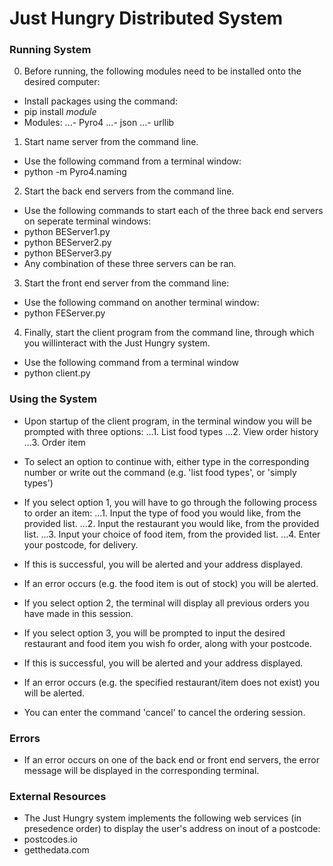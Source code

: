 # Just Hungry Distributed System

### Running System

0. Before running, the following modules need to be installed onto the desired computer:
- Install packages using the command:
- pip install *module*
- Modules:
...- Pyro4
...- json
...- urllib

1. Start name server from the command line.
- Use the following command from a terminal window:
- python -m Pyro4.naming

2. Start the back end servers from the command line.
- Use the following commands to start each of the three back end servers on seperate terminal windows:
- python BEServer1.py
- python BEServer2.py
- python BEServer3.py
- Any combination of these three servers can be ran.

3. Start the front end server from the command line:
- Use the following command on another terminal window:
- python FEServer.py

4. Finally, start the client program from the command line, through which you willinteract with the Just Hungry system.
- Use the following command from a terminal window
- python client.py

### Using the System

- Upon startup of the client program, in the terminal window you will be prompted with three options:
...1. List food types
...2. View order history
...3. Order item
- To select an option to continue with, either type in the corresponding number or write out the command (e.g. 'list food types', or 'simply types')

- If you select option 1, you will have to go through the following process to order an item:
...1. Input the type of food you would like, from the provided list.
...2. Input the restaurant you would like, from the provided list.
...3. Input your choice of food item, from the provided list.
...4. Enter your postcode, for delivery.
- If this is successful, you will be alerted and your address displayed.
- If an error occurs (e.g. the food item is out of stock) you will be alerted.

- If you select option 2, the terminal will display all previous orders you have made in this session.

- If you select option 3, you will be prompted to input the desired restaurant and food item you wish fo order, along with your postcode.
- If this is successful, you will be alerted and your address displayed.
- If an error occurs (e.g. the specified restaurant/item does not exist) you will be alerted.

- You can enter the command 'cancel' to cancel the ordering session.

### Errors

- If an error occurs on one of the back end or front end servers, the error message will be displayed in the corresponding terminal.


### External Resources

- The Just Hungry system implements the following web services (in presedence order) to display the user's address on inout of a postcode:
- postcodes.io
- getthedata.com



